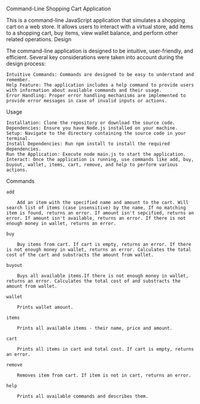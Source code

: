 Command-Line Shopping Cart Application

This is a command-line JavaScript application that simulates a shopping cart on a web store. It allows users to interact with a virtual store, add items to a shopping cart, buy items, view wallet balance, and perform other related operations.
Design

The command-line application is designed to be intuitive, user-friendly, and efficient. Several key considerations were taken into account during the design process:

    Intuitive Commands: Commands are designed to be easy to understand and remember.
    Help Feature: The application includes a help command to provide users with information about available commands and their usage.
    Error Handling: Proper error handling mechanisms are implemented to provide error messages in case of invalid inputs or actions.

Usage

    Installation: Clone the repository or download the source code.
    Dependencies: Ensure you have Node.js installed on your machine.
    Setup: Navigate to the directory containing the source code in your terminal.
    Install Dependencies: Run npm install to install the required dependencies.
    Run the Application: Execute node main.js to start the application.
    Interact: Once the application is running, use commands like add, buy, buyout, wallet, items, cart, remove, and help to perform various actions.

Commands

    add

        Add an item with the specified name and amount to the cart. Will search list of items (case insensitive) by the name. If no matching item is found, returns an error. If amount isn't sepcified, returns an error. If amount isn't available, returns an error. If there is not enough money in wallet, returns an error.

    buy

        Buy items from cart. If cart is empty, returns an error. If there is not enough money in wallet, returns an error. Calculates the total cost of the cart and substracts the amount from wallet.

    buyout

        Buys all available items.If there is not enough money in wallet, returns an error. Calculates the total cost of and substracts the amount from wallet.

    wallet

        Prints wallet amount.

    items

        Prints all available items - their name, price and amount.

    cart

        Prints all items in cart and total cost. If cart is empty, returns an error.

    remove

        Removes item from cart. If item is not in cart, returns an error.

    help

        Prints all available commands and describes them.

